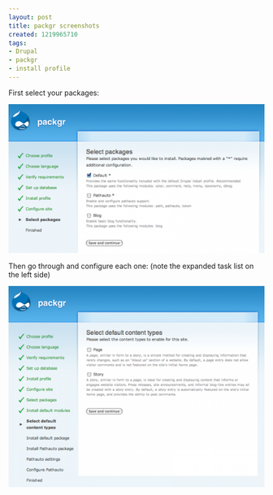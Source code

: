 ```yaml
--- 
layout: post
title: packgr screenshots
created: 1219965710
tags: 
- Drupal
- packgr
- install profile
---
```

First select your packages:

![Packgr screenshot](/images/packgr_1.png)

Then go through and configure each one: (note the expanded task list on the left side)

![Packgr screenshot](/images/packgr_2.png)


